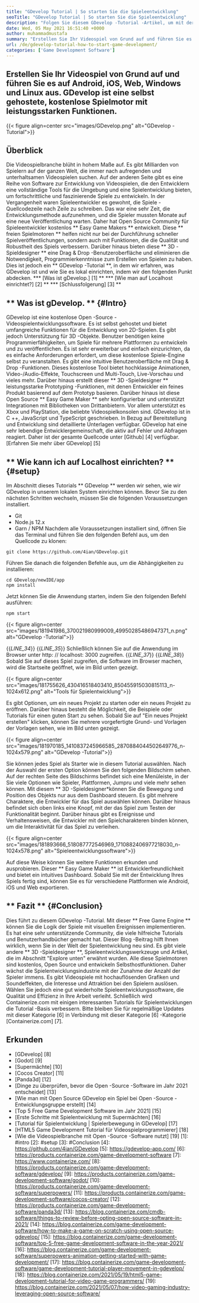 ```yaml
---
title: "GDevelop Tutorial | So starten Sie die Spieleentwicklung" 
seoTitle: "GDevelop Tutorial | So starten Sie die Spieleentwicklung" 
description: "Folgen Sie diesem GDevelop -Tutorial -Artikel, um mit der Entwicklung von Videospielen zu beginnen. GDevelop ist selbst gehostet und erfordert keine Programmierkenntnisse, um damit zu beginnen." 
date: Wed, 05 May 2021 16:51:40 +0000
author: muhammadmustafa
summary: "Erstellen Sie Ihr Videospiel von Grund auf und führen Sie es auf Android, iOS, Web, Windows und Linux aus. GDevelop ist eine selbst gehostete, kostenlose Spielmotor mit leistungsstarken Funktionen." 
url: /de/gdevelop-tutorial-how-to-start-game-development/
categories: ['Game Development Software']
---
```


## Erstellen Sie Ihr Videospiel von Grund auf und führen Sie es auf Android, iOS, Web, Windows und Linux aus. GDevelop ist eine selbst gehostete, kostenlose Spielmotor mit leistungsstarken Funktionen.

{{< figure align=center src="images/GDevelop.png" alt="GDevelop -Tutorial">}}


## Überblick
Die Videospielbranche blüht in hohem Maße auf. Es gibt Milliarden von Spielern auf der ganzen Welt, die immer nach aufregenden und unterhaltsamen Videospielen suchen. Auf der anderen Seite gibt es eine Reihe von Software zur Entwicklung von Videospielen, die den Entwicklern eine vollständige Tools für die Umgebung und eine Spielentwicklung bieten, um fortschrittliche und faszinierende Spiele zu entwickeln. In der Vergangenheit waren Spieleentwickler es gewohnt, die Spiele -Quellcodezeile nach Zeile zu schreiben. Das war eine sehr Zeit, die Entwicklungsmethode aufzunehmen, und die Spieler mussten Monate auf eine neue Veröffentlichung warten. Daher hat Open Source Community für Spieleentwickler kostenlos ** Easy Game Makers ** entwickelt.
Diese ** freien Spielmotoren ** helfen nicht nur bei der Durchführung schneller Spielveröffentlichungen, sondern auch mit Funktionen, die die Qualität und Robustheit des Spiels verbessern. Darüber hinaus bieten diese ** 3D -Spieldesigner ** eine Drag & Drop -Benutzeroberfläche und eliminieren die Notwendigkeit, Programmierkenntnisse zum Erstellen von Spielen zu haben. Dies ist jedoch ein ** GDevelop -Tutorial **, in dem wir erfahren, was GDevelop ist und wie Sie es lokal einrichten, indem wir den folgenden Punkt abdecken.
  *** [Was ist gDevelop.] [1] **
  *** [Wie man auf Localhost einrichtet?] [2] **
  *** [Schlussfolgerung] [3] **

## ** Was ist gDevelop. ** {#Intro}
GDevelop ist eine kostenlose Open -Source -Videospielentwicklungssoftware. Es ist selbst gehostet und bietet umfangreiche Funktionen für die Entwicklung von 2D-Spielen. Es gibt jedoch Unterstützung für 3D -Objekte. Benutzer benötigen keine Programmierfähigkeiten, um Spiele für mehrere Plattformen zu entwickeln und zu veröffentlichen. Es ist sehr erweiterbar und einfach einzurichten, da es einfache Anforderungen erfordert, um diese kostenlose Spiele-Engine selbst zu veranstalten. Es gibt eine intuitive Benutzeroberfläche mit Drag & Drop -Funktionen. Dieses kostenlose Tool bietet hochklassige Animationen, Video-/Audio-Effekte, Touchscreen und Multi-Touch, Live-Vorschau und vieles mehr. Darüber hinaus erstellt dieser ** 3D -Spieldesigner ** leistungsstarke Prototyping -Funktionen, mit denen Entwickler ein feines Produkt basierend auf dem Prototyp basieren.
Darüber hinaus ist diese Open Source ** Easy Game Maker ** sehr konfigurierbar und unterstützt Integrationen mit Bibliotheken von Drittanbietern. Vor allem unterstützt es Xbox und PlayStation, die beliebte Videospielkonsolen sind. GDevelop ist in C ++, JavaScript und TypeScript geschrieben. In Bezug auf Bereitstellung und Entwicklung sind detaillierte Unterlagen verfügbar. GDevelop hat eine sehr lebendige Entwicklergemeinschaft, die aktiv auf Fehler und Abfragen reagiert. Daher ist der gesamte Quellcode unter [Github] [4] verfügbar.
[Erfahren Sie mehr über GDevelop] [5]

## ** Wie kann ich auf Localhost einrichten? ** {#setup}
Im Abschnitt dieses Tutorials ** GDevelop ** werden wir sehen, wie wir GDevelop in unserem lokalen System einrichten können. Bevor Sie zu den nächsten Schritten wechseln, müssen Sie die folgenden Voraussetzungen installiert.
  * Git
  * Node.js 12.x
  * Garn / NPM
Nachdem alle Voraussetzungen installiert sind, öffnen Sie das Terminal und führen Sie den folgenden Befehl aus, um den Quellcode zu klonen:
```
git clone https://github.com/4ian/GDevelop.git
```
Führen Sie danach die folgenden Befehle aus, um die Abhängigkeiten zu installieren:
```
cd GDevelop/newIDE/app
npm install
```
Jetzt können Sie die Anwendung starten, indem Sie den folgenden Befehl ausführen:
```
npm start
```

{{< figure align=center src="images/181941986_370021980999009_49950285486947371_n.png" alt="GDevelop -Tutorial">}}

{{_LINE_34_}}
{{_LINE_35_}}
    Schließlich können Sie auf die Anwendung im Browser unter http: // localhost: 3000 zugreifen.
{{_LINE_37_}}
{{_LINE_38_}}
Sobald Sie auf dieses Spiel zugreifen, die Software im Browser machen, wird die Startseite geöffnet, wie im Bild unten gezeigt.

{{< figure align=center src="images/181755626_430416518403410_850455915030815113_n-1024x612.png" alt="Tools für Spielentwicklung">}}

Es gibt Optionen, um ein neues Projekt zu starten oder ein neues Projekt zu eröffnen. Darüber hinaus besteht die Möglichkeit, die Beispiele oder Tutorials für einen guten Start zu sehen.
Sobald Sie auf "Ein neues Projekt erstellen" klicken, können Sie mehrere vorgefertigte Grund- und Vorlagen der Vorlagen sehen, wie im Bild unten gezeigt.

{{< figure align=center src="images/181970185_1410837245966585_2870884044502649776_n-1024x579.png" alt="GDevelop -Tutorial">}}

Sie können jedes Spiel als Starter wie in diesem Tutorial auswählen. Nach der Auswahl der ersten Option können Sie den folgenden Bildschirm sehen. Auf der rechten Seite des Bildschirms befindet sich eine Menüleiste, in der Sie viele Optionen wie Spieler, Plattformen, Jumpru und viele mehr sehen können. Mit diesem ** 3D -Spieldesigner*können Sie die Bewegung und Position des Objekts nur aus dem Dashboard steuern. Es gibt mehrere Charaktere, die Entwickler für das Spiel auswählen können. Darüber hinaus befindet sich oben links eine Knopf, mit der das Spiel zum Testen der Funktionalität beginnt. Darüber hinaus gibt es Ereignisse und Verhaltensweisen, die Entwickler mit den Spielcharakteren binden können, um die Interaktivität für das Spiel zu verleihen.

{{< figure align=center src="images/181893666_518087772546969_1710882406977218030_n-1024x578.png" alt="Spieleentwicklungssoftware">}}

Auf diese Weise können Sie weitere Funktionen erkunden und ausprobieren. Dieser ** Easy Game Maker ** ist Entwicklerfreundlichkeit und bietet ein intuitives Dashboard. Sobald Sie mit der Entwicklung Ihres Spiels fertig sind, können Sie es für verschiedene Plattformen wie Android, iOS und Web exportieren.

## ** Fazit ** {#Conclusion}
Dies führt zu diesem GDevelop -Tutorial. Mit dieser ** Free Game Engine ** können Sie die Logik der Spiele mit visuellen Ereignissen implementieren. Es hat eine sehr unterstützende Community, die viele hilfreiche Tutorials und Benutzerhandbücher gemacht hat. Dieser Blog -Beitrag hilft Ihnen wirklich, wenn Sie in der Welt der Spielentwicklung neu sind. Es gibt viele andere ** 3D -Spieldesigner **, Spieleentwicklungswerkzeuge und Artikel, die im Abschnitt "Explore unten" erwähnt wurden. Alle diese Spielmotoren sind kostenlos, Open Source und entwickeln Selbsthostfunktionen. Daher wächst die Spielentwicklungsindustrie mit der Zunahme der Anzahl der Spieler immens. Es gibt Videospiele mit hochauflösenden Grafiken und Soundeffekten, die Interesse und Attraktion bei den Spielern auslösen. Wählen Sie jedoch eine gut wiederholte Spieleentwicklungssoftware, die Qualität und Effizienz in Ihre Arbeit verleiht.
Schließlich wird Containerize.com mit einigen interessanten Tutorials für Spielentwicklungen die Tutorial -Basis verbessern. Bitte bleiben Sie für regelmäßige Updates mit dieser Kategorie [6] in Verbindung mit dieser Kategorie [6] -Kategorie [Containerize.com] [7].

## Erkunden
  * [GDevelop] [8]
  * [Godot] [9]
  * [Supermächte] [10]
  * [Cocos Creator] [11]
  * [Panda3d] [12]
  * [Dinge zu überprüfen, bevor die Open -Source -Software im Jahr 2021 entscheidet] [13]
  * [Wie man mit Open Source GDevelop ein Spiel bei Open -Source -Entwicklungsgruppe erstellt] [14]
  * [Top 5 Free Game Development Software im Jahr 2021] [15]
  * [Erste Schritte mit Spielentwicklung mit Supermächten] [16]
  * [Tutorial für Spielentwicklung | Spielerbewegung in GDevelop] [17]
  * [HTML5 Game Development Tutorial für Videospielprogrammierer] [18]
  * [Wie die Videospielbranche mit Open -Source -Software nutzt] [19]
[1]: #intro
[2]: #setup
[3]: #Conclusion
[4]: https://github.com/4ian/GDevelop
[5]: https://gdevelop-app.com/
[6]: https://products.containerize.com/game-development-software
[7]: https://www.containerize.com/
[8]: https://products.containerize.com/game-development-software/gdevelop/
[9]: https://products.containerize.com/game-development-software/godot/
[10]: https://products.containerize.com/game-development-software/superpowers/
[11]: https://products.containerize.com/game-development-software/cocos-creator/
[12]: https://products.containerize.com/game-development-software/panda3d/
[13]: https://blog.containerize.com/cmdb-software/things-to-review-before-opting-open-source-software-in-2021/
[14]: https://blog.containerize.com/game-development-software/how-to-make-a-game-on-scratch-using-open-source-gdevelop/
[15]: https://blog.containerize.com/game-development-software/top-5-free-game-development-software-in-the-year-2021/
[16]: https://blog.containerize.com/game-development-software/superpowers-animation-getting-started-with-game-development/
[17]: https://blog.containerize.com/game-development-software/game-development-tutorial-player-movement-in-gdevelop/
[18]: https://blog.containerize.com/2021/05/19/html5-game-development-tutorial-for-video-game-programmers/
[19]: https://blog.containerize.com/2021/05/07/how-video-gaming-industry-leveraging-open-source-software/
